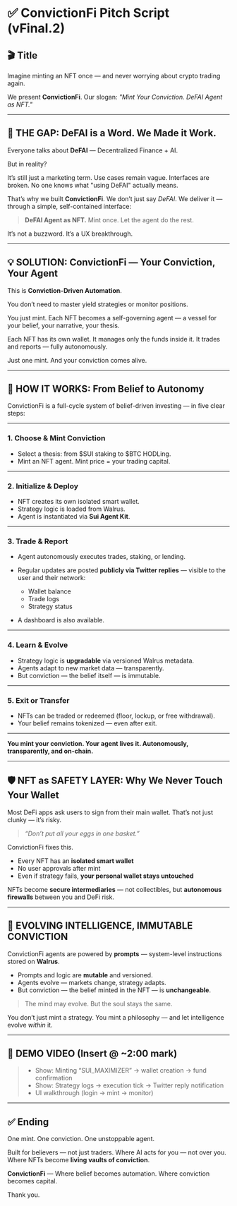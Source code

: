 # ✅ ConvictionFi Pitch Script (vFinal.2)

## 🎬 Title

Imagine minting an NFT once — and never worrying about crypto trading again.

We present **ConvictionFi**.
Our slogan: _"Mint Your Conviction. DeFAI Agent as NFT."_

---

## 🧩 THE GAP: DeFAI is a Word. We Made it Work.

Everyone talks about **DeFAI** —
Decentralized Finance + AI.

But in reality?

It’s still just a marketing term.
Use cases remain vague.
Interfaces are broken.
No one knows what "using DeFAI" actually means.

That’s why we built **ConvictionFi**.
We don’t just say _DeFAI_.
We deliver it —
through a simple, self-contained interface:

> **DeFAI Agent as NFT.**
> Mint once. Let the agent do the rest.

It’s not a buzzword.
It’s a UX breakthrough.

---

## 💡 SOLUTION: ConvictionFi — Your Conviction, Your Agent

This is **Conviction-Driven Automation**.

You don’t need to master yield strategies or monitor positions.

You just mint.
Each NFT becomes a self-governing agent — a vessel for your belief, your narrative, your thesis.

Each NFT has its own wallet.
It manages only the funds inside it.
It trades and reports — fully autonomously.

Just one mint.
And your conviction comes alive.

---

## 🔄 HOW IT WORKS: From Belief to Autonomy

ConvictionFi is a full-cycle system of belief-driven investing — in five clear steps:

---

### 1. **Choose & Mint Conviction**

- Select a thesis: from \$SUI staking to \$BTC HODLing.
- Mint an NFT agent. Mint price = your trading capital.

---

### 2. **Initialize & Deploy**

- NFT creates its own isolated smart wallet.
- Strategy logic is loaded from Walrus.
- Agent is instantiated via **Sui Agent Kit**.

---

### 3. **Trade & Report**

- Agent autonomously executes trades, staking, or lending.
- Regular updates are posted **publicly via Twitter replies** — visible to the user and their network:

  - Wallet balance
  - Trade logs
  - Strategy status

- A dashboard is also available.

---

### 4. **Learn & Evolve**

- Strategy logic is **upgradable** via versioned Walrus metadata.
- Agents adapt to new market data — transparently.
- But conviction — the belief itself — is immutable.

---

### 5. **Exit or Transfer**

- NFTs can be traded or redeemed (floor, lockup, or free withdrawal).
- Your belief remains tokenized — even after exit.

---

**You mint your conviction.
Your agent lives it.
Autonomously, transparently, and on-chain.**

---

## 🛡️ NFT as SAFETY LAYER: Why We Never Touch Your Wallet

Most DeFi apps ask users to sign from their main wallet.
That’s not just clunky — it’s risky.

> _“Don’t put all your eggs in one basket.”_

ConvictionFi fixes this.

- Every NFT has an **isolated smart wallet**
- No user approvals after mint
- Even if strategy fails, **your personal wallet stays untouched**

NFTs become **secure intermediaries** —
not collectibles, but **autonomous firewalls** between you and DeFi risk.

---

## 🧠 EVOLVING INTELLIGENCE, IMMUTABLE CONVICTION

ConvictionFi agents are powered by **prompts** —
system-level instructions stored on **Walrus**.

- Prompts and logic are **mutable** and versioned.
- Agents evolve — markets change, strategy adapts.
- But conviction — the belief minted in the NFT — is **unchangeable**.

> The mind may evolve.
> But the soul stays the same.

You don’t just mint a strategy.
You mint a philosophy —
and let intelligence evolve _within_ it.

---

## 🎥 DEMO VIDEO (Insert @ \~2:00 mark)

> - Show: Minting “SUI_MAXIMIZER” → wallet creation → fund confirmation
> - Show: Strategy logs → execution tick → Twitter reply notification
> - UI walkthrough (login → mint → monitor)

---

## ✅ Ending

One mint.
One conviction.
One unstoppable agent.

Built for believers — not just traders.
Where AI acts for you — not over you.
Where NFTs become **living vaults of conviction**.

**ConvictionFi** —
Where belief becomes automation.
Where conviction becomes capital.

Thank you.
